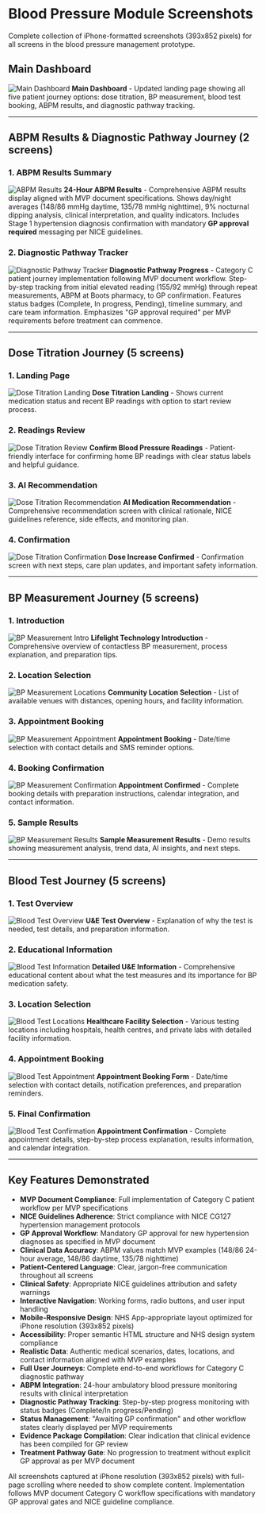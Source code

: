 # Blood Pressure Module Screenshots

Complete collection of iPhone-formatted screenshots (393x852 pixels) for all screens in the blood pressure management prototype.

## Main Dashboard

![Main Dashboard](bp-main-dashboard-updated.png)
**Main Dashboard** - Updated landing page showing all five patient journey options: dose titration, BP measurement, blood test booking, ABPM results, and diagnostic pathway tracking.

---

## ABPM Results & Diagnostic Pathway Journey (2 screens)

### 1. ABPM Results Summary
![ABPM Results](abpm-results.png)
**24-Hour ABPM Results** - Comprehensive ABPM results display aligned with MVP document specifications. Shows day/night averages (148/86 mmHg daytime, 135/78 mmHg nighttime), 9% nocturnal dipping analysis, clinical interpretation, and quality indicators. Includes Stage 1 hypertension diagnosis confirmation with mandatory **GP approval required** messaging per NICE guidelines.

### 2. Diagnostic Pathway Tracker
![Diagnostic Pathway Tracker](abpm-pathway-tracker.png)
**Diagnostic Pathway Progress** - Category C patient journey implementation following MVP document workflow. Step-by-step tracking from initial elevated reading (155/92 mmHg) through repeat measurements, ABPM at Boots pharmacy, to GP confirmation. Features status badges (Complete, In progress, Pending), timeline summary, and care team information. Emphasizes "GP approval required" per MVP requirements before treatment can commence.

---

## Dose Titration Journey (5 screens)

### 1. Landing Page
![Dose Titration Landing](dose-titration-landing.png)
**Dose Titration Landing** - Shows current medication status and recent BP readings with option to start review process.

### 2. Readings Review
![Dose Titration Review](dose-titration-review.png)
**Confirm Blood Pressure Readings** - Patient-friendly interface for confirming home BP readings with clear status labels and helpful guidance.

### 3. AI Recommendation
![Dose Titration Recommendation](dose-titration-recommendation.png)
**AI Medication Recommendation** - Comprehensive recommendation screen with clinical rationale, NICE guidelines reference, side effects, and monitoring plan.

### 4. Confirmation
![Dose Titration Confirmation](dose-titration-confirmation.png)
**Dose Increase Confirmed** - Confirmation screen with next steps, care plan updates, and important safety information.

---

## BP Measurement Journey (5 screens)

### 1. Introduction
![BP Measurement Intro](bp-measurement-intro.png)
**Lifelight Technology Introduction** - Comprehensive overview of contactless BP measurement, process explanation, and preparation tips.

### 2. Location Selection
![BP Measurement Locations](bp-measurement-locations.png)
**Community Location Selection** - List of available venues with distances, opening hours, and facility information.

### 3. Appointment Booking
![BP Measurement Appointment](bp-measurement-appointment.png)
**Appointment Booking** - Date/time selection with contact details and SMS reminder options.

### 4. Booking Confirmation
![BP Measurement Confirmation](bp-measurement-confirmation.png)
**Appointment Confirmed** - Complete booking details with preparation instructions, calendar integration, and contact information.

### 5. Sample Results
![BP Measurement Results](bp-measurement-results.png)
**Sample Measurement Results** - Demo results showing measurement analysis, trend data, AI insights, and next steps.

---

## Blood Test Journey (5 screens)

### 1. Test Overview
![Blood Test Overview](blood-test-overview.png)
**U&E Test Overview** - Explanation of why the test is needed, test details, and preparation information.

### 2. Educational Information
![Blood Test Information](blood-test-information.png)
**Detailed U&E Information** - Comprehensive educational content about what the test measures and its importance for BP medication safety.

### 3. Location Selection
![Blood Test Locations](blood-test-locations.png)
**Healthcare Facility Selection** - Various testing locations including hospitals, health centres, and private labs with detailed facility information.

### 4. Appointment Booking
![Blood Test Appointment](blood-test-appointment.png)
**Appointment Booking Form** - Date/time selection with contact details, notification preferences, and preparation reminders.

### 5. Final Confirmation
![Blood Test Confirmation](blood-test-confirmation.png)
**Appointment Confirmation** - Complete appointment details, step-by-step process explanation, results information, and calendar integration.

---

## Key Features Demonstrated

- **MVP Document Compliance**: Full implementation of Category C patient workflow per MVP specifications
- **NICE Guidelines Adherence**: Strict compliance with NICE CG127 hypertension management protocols
- **GP Approval Workflow**: Mandatory GP approval for new hypertension diagnoses as specified in MVP document
- **Clinical Data Accuracy**: ABPM values match MVP examples (148/86 24-hour average, 148/86 daytime, 135/78 nighttime)
- **Patient-Centered Language**: Clear, jargon-free communication throughout all screens
- **Clinical Safety**: Appropriate NICE guidelines attribution and safety warnings
- **Interactive Navigation**: Working forms, radio buttons, and user input handling
- **Mobile-Responsive Design**: NHS App-appropriate layout optimized for iPhone resolution (393x852 pixels)
- **Accessibility**: Proper semantic HTML structure and NHS design system compliance
- **Realistic Data**: Authentic medical scenarios, dates, locations, and contact information aligned with MVP examples
- **Full User Journeys**: Complete end-to-end workflows for Category C diagnostic pathway
- **ABPM Integration**: 24-hour ambulatory blood pressure monitoring results with clinical interpretation
- **Diagnostic Pathway Tracking**: Step-by-step progress monitoring with status badges (Complete/In progress/Pending)
- **Status Management**: "Awaiting GP confirmation" and other workflow states clearly displayed per MVP requirements
- **Evidence Package Compilation**: Clear indication that clinical evidence has been compiled for GP review
- **Treatment Pathway Gate**: No progression to treatment without explicit GP approval as per MVP document

All screenshots captured at iPhone resolution (393x852 pixels) with full-page scrolling where needed to show complete content. Implementation follows MVP document Category C workflow specifications with mandatory GP approval gates and NICE guideline compliance.